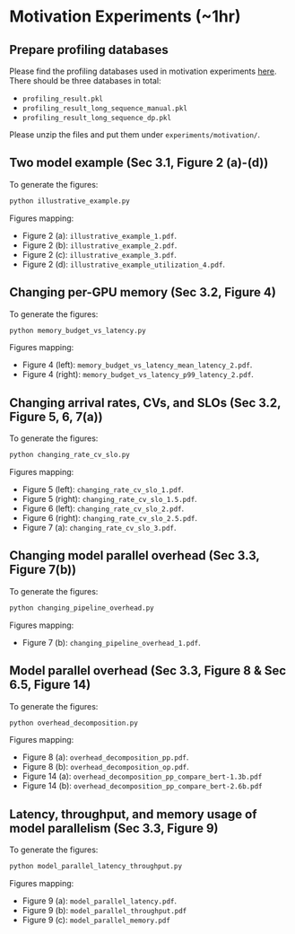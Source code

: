 # Motivation Experiments (~1hr)

## Prepare profiling databases

Please find the profiling databases used in motivation experiments [here](https://github.com/alpa-projects/mms/issues/14#issuecomment-1521422527). There should be three databases in total:
- `profiling_result.pkl`
- `profiling_result_long_sequence_manual.pkl`
- `profiling_result_long_sequence_dp.pkl`

Please unzip the files and put them under `experiments/motivation/`.

## Two model example (Sec 3.1, Figure 2 (a)-(d))

To generate the figures:
```bash
python illustrative_example.py
```

Figures mapping:
- Figure 2 (a): `illustrative_example_1.pdf`.
- Figure 2 (b): `illustrative_example_2.pdf`.
- Figure 2 (c): `illustrative_example_3.pdf`.
- Figure 2 (d): `illustrative_example_utilization_4.pdf`.

## Changing per-GPU memory (Sec 3.2, Figure 4)

To generate the figures:
```bash
python memory_budget_vs_latency.py
```

Figures mapping:
- Figure 4 (left): `memory_budget_vs_latency_mean_latency_2.pdf`.
- Figure 4 (right): `memory_budget_vs_latency_p99_latency_2.pdf`.

## Changing arrival rates, CVs, and SLOs (Sec 3.2, Figure 5, 6, 7(a))

To generate the figures:
```bash
python changing_rate_cv_slo.py
```

Figures mapping:
- Figure 5 (left): `changing_rate_cv_slo_1.pdf`.
- Figure 5 (right): `changing_rate_cv_slo_1.5.pdf`.
- Figure 6 (left): `changing_rate_cv_slo_2.pdf`.
- Figure 6 (right): `changing_rate_cv_slo_2.5.pdf`.
- Figure 7 (a): `changing_rate_cv_slo_3.pdf`.

## Changing model parallel overhead (Sec 3.3, Figure 7(b))

To generate the figures:
```bash
python changing_pipeline_overhead.py
```

Figures mapping:
- Figure 7 (b): `changing_pipeline_overhead_1.pdf`.

## Model parallel overhead (Sec 3.3, Figure 8 & Sec 6.5, Figure 14)

To generate the figures:
```bash
python overhead_decomposition.py
```

Figures mapping:
- Figure 8 (a): `overhead_decomposition_pp.pdf`.
- Figure 8 (b): `overhead_decomposition_op.pdf`.
- Figure 14 (a): `overhead_decomposition_pp_compare_bert-1.3b.pdf`
- Figure 14 (b): `overhead_decomposition_pp_compare_bert-2.6b.pdf`


## Latency, throughput, and memory usage of model parallelism (Sec 3.3, Figure 9)

To generate the figures:
```bash
python model_parallel_latency_throughput.py
```

Figures mapping:
- Figure 9 (a): `model_parallel_latency.pdf`.
- Figure 9 (b): `model_parallel_throughput.pdf`
- Figure 9 (c): `model_parallel_memory.pdf`
